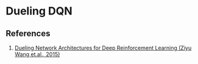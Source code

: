 # Dueling DQN

## References

<ol>
<li><a href="https://arxiv.org/abs/1511.06581">Dueling Network Architectures for Deep Reinforcement Learning (Ziyu Wang et.al., 2015)</a></li>
</ol>